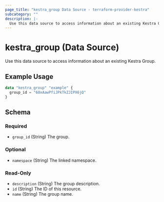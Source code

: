 ```yaml
---
page_title: "kestra_group Data Source - terraform-provider-kestra"
subcategory: ""
description: |-
  Use this data source to access information about an existing Kestra Group.
---
```


# kestra_group (Data Source)

Use this data source to access information about an existing Kestra Group.

## Example Usage

```terraform
data "kestra_group" "example" {
  group_id = "68xAawPfiJPkTkZJIPX6jQ"
}
```

<!-- schema generated by tfplugindocs -->
## Schema

### Required

- `group_id` (String) The group.

### Optional

- `namespace` (String) The linked namespace.

### Read-Only

- `description` (String) The group description.
- `id` (String) The ID of this resource.
- `name` (String) The group name.


